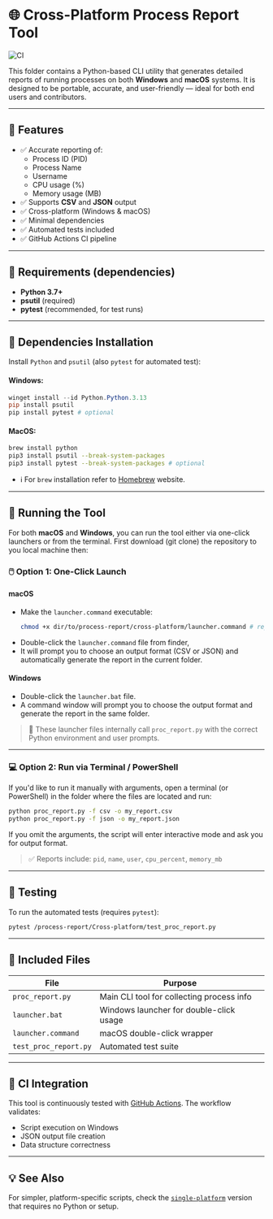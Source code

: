 # 🌐 Cross-Platform Process Report Tool

![CI](https://github.com/Arsenoid2/process-report/actions/workflows/test.yml/badge.svg)

This folder contains a Python-based CLI utility that generates detailed reports of running processes on both **Windows** and **macOS** systems. It is designed to be portable, accurate, and user-friendly — ideal for both end users and contributors.

---

## 🚀 Features

- ✅ Accurate reporting of:
  - Process ID (PID)
  - Process Name
  - Username
  - CPU usage (%)
  - Memory usage (MB)
- ✅ Supports **CSV** and **JSON** output
- ✅ Cross-platform (Windows & macOS)
- ✅ Minimal dependencies
- ✅ Automated tests included
- ✅ GitHub Actions CI pipeline

---

## 🐍 Requirements (dependencies)

- **Python 3.7+**
- **psutil** (required)
- **pytest** (recommended, for test runs)

---

## 💾 Dependencies Installation

Install `Python` and `psutil` (also `pytest` for automated test):

#### Windows:
```powershell
winget install --id Python.Python.3.13
pip install psutil
pip install pytest # optional
```

#### MacOS:
```bash
brew install python
pip3 install psutil --break-system-packages
pip3 install pytest --break-system-packages # optional
```
* ℹ️ For `brew` installation refer to [Homebrew](https://brew.sh/) website.

---

## 🧪 Running the Tool

For both **macOS** and **Windows**, you can run the tool either via one-click launchers or from the terminal. First download (git clone) the repository to you local machine then:

### 🖱️ Option 1: One-Click Launch

#### macOS
- Make the `launcher.command` executable:
    ```bash
    chmod +x dir/to/process-report/cross-platform/launcher.command # replace dir/to with actual dir
    ```
- Double-click the `launcher.command` file from finder,
- It will prompt you to choose an output format (CSV or JSON) and automatically generate the report in the current folder.

#### Windows
- Double-click the `launcher.bat` file.
- A command window will prompt you to choose the output format and generate the report in the same folder.

> 📌 These launcher files internally call `proc_report.py` with the correct Python environment and user prompts.

---

### 💻 Option 2: Run via Terminal / PowerShell

If you'd like to run it manually with arguments, open a terminal (or PowerShell) in the folder where the files are located and run:

```bash
python proc_report.py -f csv -o my_report.csv
python proc_report.py -f json -o my_report.json
```

If you omit the arguments, the script will enter interactive mode and ask you for output format.

> ✅ Reports include: `pid`, `name`, `user`, `cpu_percent`, `memory_mb`

---

## 🧪 Testing

To run the automated tests (requires `pytest`):

```bash
pytest /process-report/Cross-platform/test_proc_report.py
```

---

## 📂 Included Files

| File                | Purpose                                  |
|---------------------|------------------------------------------|
| `proc_report.py`     | Main CLI tool for collecting process info |
| `launcher.bat`       | Windows launcher for double-click usage  |
| `launcher.command`   | macOS double-click wrapper                |
| `test_proc_report.py`| Automated test suite                     |

---

## 🤖 CI Integration

This tool is continuously tested with [GitHub Actions](https://github.com/Arsenoid2/process-report/actions). The workflow validates:
- Script execution on Windows
- JSON output file creation
- Data structure correctness

---

## 💡 See Also

For simpler, platform-specific scripts, check the [`single-platform`](https://github.com/Arsenoid2/process-report/tree/c71788a9ecc9d8324de19608c725f202820376e9/Single-platform) version that requires no Python or setup.
